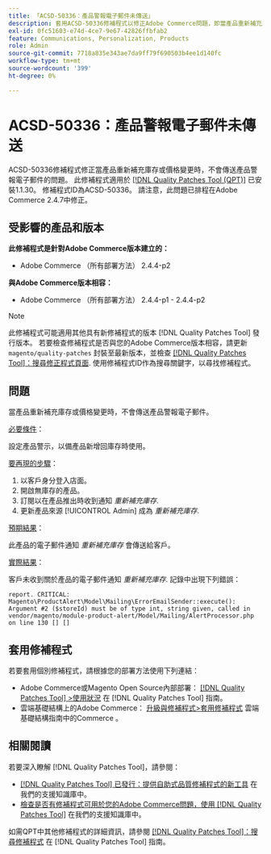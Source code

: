 ```yaml
---
title: 「ACSD-50336：產品警報電子郵件未傳送」
description: 套用ACSD-50336修補程式以修正Adobe Commerce問題，即當產品重新補充庫存或價格變更時，不會傳送產品警報電子郵件。
exl-id: 0fc51603-e74d-4ce7-9e67-42826ffbfab2
feature: Communications, Personalization, Products
role: Admin
source-git-commit: 7718a835e343ae7da9ff79f690503b4ee1d140fc
workflow-type: tm+mt
source-wordcount: '399'
ht-degree: 0%

---
```


# ACSD-50336：產品警報電子郵件未傳送

ACSD-50336修補程式修正當產品重新補充庫存或價格變更時，不會傳送產品警報電子郵件的問題。 此修補程式適用於 [[!DNL Quality Patches Tool (QPT)]](/help/announcements/adobe-commerce-announcements/magento-quality-patches-released-new-tool-to-self-serve-quality-patches.md) 已安裝1.1.30。 修補程式ID為ACSD-50336。 請注意，此問題已排程在Adobe Commerce 2.4.7中修正。

## 受影響的產品和版本

**此修補程式是針對Adobe Commerce版本建立的：**

* Adobe Commerce （所有部署方法） 2.4.4-p2

**與Adobe Commerce版本相容：**

* Adobe Commerce （所有部署方法） 2.4.4-p1 - 2.4.4-p2

>[!NOTE]
>
>此修補程式可能適用其他具有新修補程式的版本 [!DNL Quality Patches Tool] 發行版本。 若要檢查修補程式是否與您的Adobe Commerce版本相容，請更新 `magento/quality-patches` 封裝至最新版本，並檢查 [[!DNL Quality Patches Tool]：搜尋修正程式頁面](https://experienceleague.adobe.com/tools/commerce-quality-patches/index.html). 使用修補程式ID作為搜尋關鍵字，以尋找修補程式。

## 問題

當產品重新補充庫存或價格變更時，不會傳送產品警報電子郵件。

<u>必要條件</u>：

設定產品警示，以備產品新增回庫存時使用。

<u>要再現的步驟</u>：

1. 以客戶身分登入店面。
1. 開啟無庫存的產品。
1. 訂閱以在產品推出時收到通知 *重新補充庫存*.
1. 更新產品來源 [!UICONTROL Admin] 成為 _重新補充庫存_.

<u>預期結果</u>：

此產品的電子郵件通知 *重新補充庫存* 會傳送給客戶。

<u>實際結果</u>：

客戶未收到關於產品的電子郵件通知 *重新補充庫存*. 記錄中出現下列錯誤：

```
report. CRITICAL: Magento\ProductAlert\Model\Mailing\ErrorEmailSender::execute(): Argument #2 ($storeId) must be of type int, string given, called in vendor/magento/module-product-alert/Model/Mailing/AlertProcessor.php on line 130 [] [] 
```

## 套用修補程式

若要套用個別修補程式，請根據您的部署方法使用下列連結：

* Adobe Commerce或Magento Open Source內部部署： [[!DNL Quality Patches Tool] >使用狀況](https://experienceleague.adobe.com/docs/commerce-operations/tools/quality-patches-tool/usage.html) 在 [!DNL Quality Patches Tool] 指南。
* 雲端基礎結構上的Adobe Commerce： [升級與修補程式>套用修補程式](https://experienceleague.adobe.com/docs/commerce-cloud-service/user-guide/develop/upgrade/apply-patches.html) 雲端基礎結構指南中的Commerce 。

## 相關閱讀

若要深入瞭解 [!DNL Quality Patches Tool]，請參閱：

* [[!DNL Quality Patches Tool] 已發行：提供自助式品質修補程式的新工具](/help/announcements/adobe-commerce-announcements/magento-quality-patches-released-new-tool-to-self-serve-quality-patches.md) 在我們的支援知識庫中。
* [檢查是否有修補程式可用於您的Adobe Commerce問題，使用 [!DNL Quality Patches Tool]](/help/support-tools/patches-available-in-qpt-tool/check-patch-for-magento-issue-with-magento-quality-patches.md) 在我們的支援知識庫中。

如需QPT中其他修補程式的詳細資訊，請參閱 [[!DNL Quality Patches Tool]：搜尋修補程式](https://experienceleague.adobe.com/tools/commerce-quality-patches/index.html) 在 [!DNL Quality Patches Tool] 指南。
